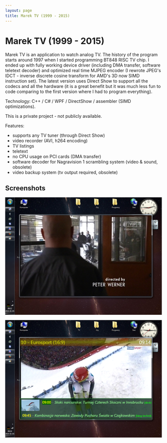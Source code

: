 ```yaml
---
layout: page
title: Marek TV (1999 - 2015)
---
```


# Marek TV (1999 - 2015)

Marek TV is an application to watch analog TV. The history of the program starts around 1997 when I started programming BT848 RISC TV chip. I ended up with fully working device driver (including DMA transfer, software teletext decoder) and optimized real time MJPEG encoder (I rewrote JPEG's IDCT - inverse discrete cosine transform for AMD's 3D now SIMD instruction set). The latest version uses Direct Show to support all the codecs and all the hardware (it is a great benefit but it was much less fun to code comparing to the first version where I had to program everything).

Technology: C++ / C# / WPF / DirectShow / assembler (SIMD optimizations).

This is a private project - not publicly available.

Features:

- supports any TV tuner (through Direct Show)
- video recorder (AVI, h264 encoding)
- TV listings
- teletext
- no CPU usage on PCI cards (DMA transfer)
- software decoder for Nagravision 1 scrambling system (video & sound, obsolete)
- video backup system (tv output required, obsolete)

## Screenshots

![MarekTV screenshot](marektv/marektv_01.png)

![MarekTV screenshot](marektv/marektv_02.png)
